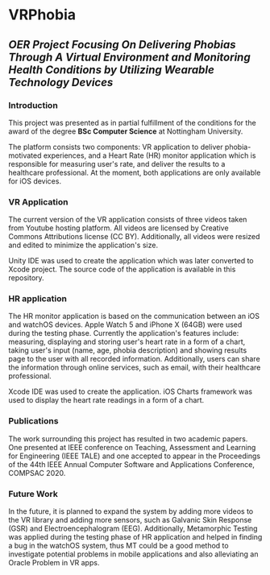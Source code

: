 # **VRPhobia**
## **_OER Project Focusing On Delivering Phobias Through A Virtual Environment and Monitoring Health Conditions by Utilizing Wearable Technology Devices_**

### Introduction
This project was presented as in partial fulfillment of the conditions for the award of the degree **BSc Computer Science** at Nottingham University.

The platform consists two components: VR application to deliver phobia-motivated experiences, and a Heart Rate (HR) monitor application which is responsible for measuring user's rate, and deliver the results to a healthcare professional. At the moment, both applications are only available for iOS devices.

### VR Application

The current version of the VR application consists of three videos taken from Youtube hosting platform. All videos are licensed by Creative Commons Attributions license (CC BY). Additionally, all videos were resized and edited to minimize the application's size.

Unity IDE was used to create the application which was later converted to Xcode project. The source code of the application is available in this repository.

### HR application

The HR monitor application is based on the communication between an iOS and watchOS devices. Apple Watch 5 and iPhone X (64GB) were used during the testing phase. Currently the application's features include: measuring, displaying and storing user's heart rate in a form of a chart, taking user's input (name, age, phobia description) and showing results page to the user with all recorded information. Additionally, users can share the information through online services, such as email, with their healthcare professional.

Xcode IDE was used to create the application. iOS Charts framework was used to display the heart rate readings in a form of a chart.

### Publications
The work surrounding this project has resulted in two academic papers. One presented at IEEE conference on Teaching, Assessment and Learning for Engineering (IEEE TALE) and one accepted to appear in the Proceedings of the 44th IEEE Annual Computer Software and Applications Conference, COMPSAC 2020.

### Future Work
In the future, it is planned to expand the system by adding more videos to the VR library and adding more sensors, such as Galvanic Skin Response (GSR) and Electroencephalogram (EEG). Additionally, Metamorphic Testing was applied during the testing phase of HR application and helped in finding a bug in the watchOS system, thus MT could be a good method to investigate potential problems in mobile applications and also alleviating an Oracle Problem in VR apps.
